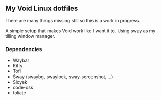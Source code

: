 ## My Void Linux dotfiles

There are many things missing still so this is a work in progress.

A simple setup that makes Void work like I want it to. Using sway as my tilling window manager.

### Dependencies
- Waybar
- Kitty
- Tofi
- Sway (swaybg, swaylock, sway-screenshot, ...)
- Sioyek
- code-oss
- foliate
